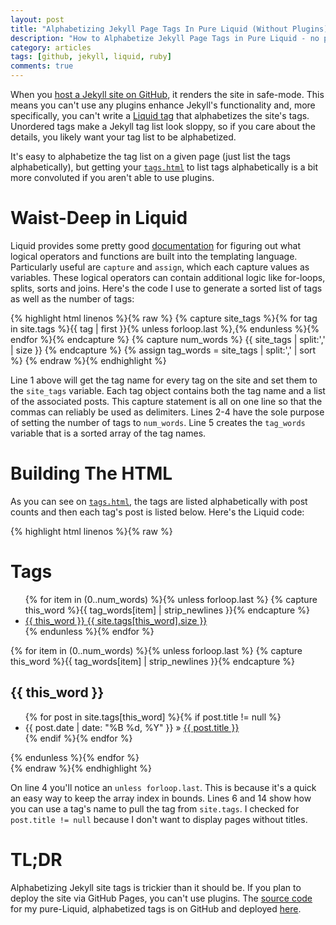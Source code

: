 ```yaml
---
layout: post
title: "Alphabetizing Jekyll Page Tags In Pure Liquid (Without Plugins)"
description: "How to Alphabetize Jekyll Page Tags in Pure Liquid - no plugins"
category: articles
tags: [github, jekyll, liquid, ruby]
comments: true
---
```


When you [host a Jekyll site on GitHub](https://help.github.com/articles/using-jekyll-with-pages), it renders the site in safe-mode.  This means you can't use any plugins enhance Jekyll's functionality and, more specifically, you can't write a [Liquid tag](https://github.com/Shopify/liquid/wiki/Liquid-for-Programmers#create-your-own-tags) that alphabetizes the site's tags.  Unordered tags make a Jekyll tag list look sloppy, so if you care about the details, you likely want your tag list to be alphabetized.

It's easy to alphabetize the tag list on a given page (just list the tags alphabetically), but getting your [`tags.html`](/tags.html) to list tags alphabetically is a bit more convoluted if you aren't able to use plugins.

# Waist-Deep in Liquid
Liquid provides some pretty good [documentation](http://docs.shopify.com/themes/liquid-basics/logic) for figuring out what logical operators and functions are built into the templating language.  Particularly useful are `capture` and `assign`, which each capture values as variables.  These logical operators can contain additional logic like for-loops, splits, sorts and joins.  Here's the code I use to generate a sorted list of tags as well as the number of tags:

{% highlight html linenos %}{% raw %}
{% capture site_tags %}{% for tag in site.tags %}{{ tag | first }}{% unless forloop.last %},{% endunless %}{% endfor %}{% endcapture %}
{% capture num_words %}
  {{ site_tags | split:',' | size }}
{% endcapture %}
{% assign tag_words = site_tags | split:',' | sort %}
{% endraw %}{% endhighlight %}

Line 1 above will get the tag name for every tag on the site and set them to the `site_tags` variable.  Each tag object contains both the tag name and a list of the associated posts.  This capture statement is all on one line so that the commas can reliably be used as delimiters.  Lines 2-4 have the sole purpose of setting the number of tags to `num_words`.  Line 5 creates the `tag_words` variable that is a sorted array of the tag names.

# Building The HTML
As you can see on [`tags.html`](/tags.html), the tags are listed alphabetically with post counts and then each tag's post is listed below.  Here's the Liquid code:

{% highlight html linenos %}{% raw %}
<div id="tags">
  <h1>Tags</h1>
  <ul class="tag-box inline">
  {% for item in (0..num_words) %}{% unless forloop.last %}
    {% capture this_word %}{{ tag_words[item] | strip_newlines }}{% endcapture %}
    <li><a href="#{{ this_word | cgi_escape }}">{{ this_word }} <span>{{ site.tags[this_word].size }}</span></a></li>
  {% endunless %}{% endfor %}
  </ul>

  {% for item in (0..num_words) %}{% unless forloop.last %}
    {% capture this_word %}{{ tag_words[item] | strip_newlines }}{% endcapture %}
  <h2 id="{{ this_word | cgi_escape }}">{{ this_word }}</h2>
  <ul class="posts">
    {% for post in site.tags[this_word] %}{% if post.title != null %}
    <li itemscope><span class="entry-date"><time datetime="{{ post.date | date_to_xmlschema }}" itemprop="datePublished">{{ post.date | date: "%B %d, %Y" }}</time></span> &raquo; <a href="{{ post.url }}">{{ post.title }}</a></li>
    {% endif %}{% endfor %}
  </ul>
  {% endunless %}{% endfor %}
</div>
{% endraw %}{% endhighlight %}

On line 4 you'll notice an `unless forloop.last`.  This is because it's a quick an easy way to keep the array index in bounds.  Lines 6 and 14 show how you can use a tag's name to pull the tag from `site.tags`.  I checked for `post.title != null` because I don't want to display pages without titles.

# TL;DR
Alphabetizing Jekyll site tags is trickier than it should be.  If you plan to deploy the site via GitHub Pages, you can't use plugins.  The [source code](https://github.com/LanyonM/lanyonm.github.io/blob/master/tags.html) for my pure-Liquid, alphabetized tags is on GitHub and deployed [here](/tags.html).
